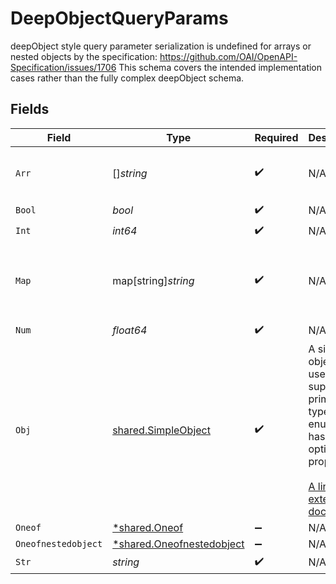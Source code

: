 # DeepObjectQueryParams

deepObject style query parameter serialization is undefined for arrays or nested objects by the specification:
   https://github.com/OAI/OpenAPI-Specification/issues/1706
This schema covers the intended implementation cases rather than the fully complex deepObject schema.



## Fields

| Field                                                                                                                                                          | Type                                                                                                                                                           | Required                                                                                                                                                       | Description                                                                                                                                                    | Example                                                                                                                                                        |
| -------------------------------------------------------------------------------------------------------------------------------------------------------------- | -------------------------------------------------------------------------------------------------------------------------------------------------------------- | -------------------------------------------------------------------------------------------------------------------------------------------------------------- | -------------------------------------------------------------------------------------------------------------------------------------------------------------- | -------------------------------------------------------------------------------------------------------------------------------------------------------------- |
| `Arr`                                                                                                                                                          | []*string*                                                                                                                                                     | :heavy_check_mark:                                                                                                                                             | N/A                                                                                                                                                            | [<br/>"test1",<br/>"test2"<br/>]                                                                                                                               |
| `Bool`                                                                                                                                                         | *bool*                                                                                                                                                         | :heavy_check_mark:                                                                                                                                             | N/A                                                                                                                                                            | true                                                                                                                                                           |
| `Int`                                                                                                                                                          | *int64*                                                                                                                                                        | :heavy_check_mark:                                                                                                                                             | N/A                                                                                                                                                            | 1                                                                                                                                                              |
| `Map`                                                                                                                                                          | map[string]*string*                                                                                                                                            | :heavy_check_mark:                                                                                                                                             | N/A                                                                                                                                                            | {<br/>"testkey1": "testvalue1",<br/>"testkey2": "testvalue2"<br/>}                                                                                             |
| `Num`                                                                                                                                                          | *float64*                                                                                                                                                      | :heavy_check_mark:                                                                                                                                             | N/A                                                                                                                                                            | 1.1                                                                                                                                                            |
| `Obj`                                                                                                                                                          | [shared.SimpleObject](../../../pkg/models/shared/simpleobject.md)                                                                                              | :heavy_check_mark:                                                                                                                                             | A simple object that uses all our supported primitive types and enums and has optional properties.<br/><br/>[A link to the external docs.](https://speakeasy.com/docs) |                                                                                                                                                                |
| `Oneof`                                                                                                                                                        | [*shared.Oneof](../../../pkg/models/shared/oneof.md)                                                                                                           | :heavy_minus_sign:                                                                                                                                             | N/A                                                                                                                                                            |                                                                                                                                                                |
| `Oneofnestedobject`                                                                                                                                            | [*shared.Oneofnestedobject](../../../pkg/models/shared/oneofnestedobject.md)                                                                                   | :heavy_minus_sign:                                                                                                                                             | N/A                                                                                                                                                            |                                                                                                                                                                |
| `Str`                                                                                                                                                          | *string*                                                                                                                                                       | :heavy_check_mark:                                                                                                                                             | N/A                                                                                                                                                            | test                                                                                                                                                           |